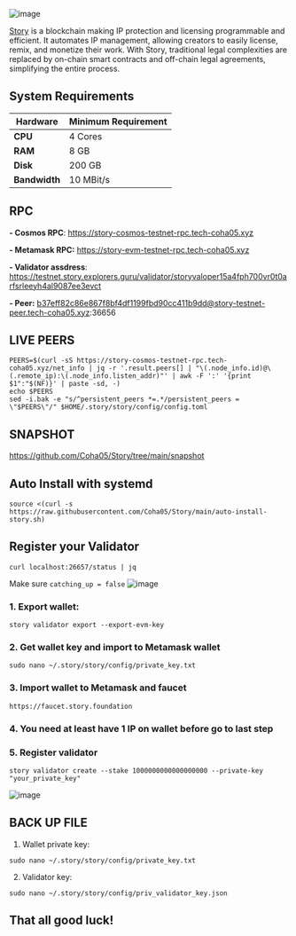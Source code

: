 ![image](https://github.com/user-attachments/assets/3bf762e2-7269-4a41-ba74-be588c0733e0)

[Story](https://www.story.foundation/) is a blockchain making IP protection and licensing programmable and efficient. It automates IP management, allowing creators to easily license, remix, and monetize their work. With Story, traditional legal complexities are replaced by on-chain smart contracts and off-chain legal agreements, simplifying the entire process.
## System Requirements

| **Hardware** | **Minimum Requirement** |
|--------------|-------------------------|
| **CPU**      | 4 Cores                 |
| **RAM**      | 8 GB                    |
| **Disk**     | 200 GB                  |
| **Bandwidth**| 10 MBit/s               |

## RPC 

**- Cosmos RPC**: https://story-cosmos-testnet-rpc.tech-coha05.xyz

**- Metamask RPC:** https://story-evm-testnet-rpc.tech-coha05.xyz

**- Validator assdress**: https://testnet.story.explorers.guru/validator/storyvaloper15a4fph700vr0t0arfsrleeyh4al9087ee3evct

**- Peer:** b37eff82c86e867f8bf4df1199fbd90cc411b9dd@story-testnet-peer.tech-coha05.xyz:36656

## LIVE PEERS

```
PEERS=$(curl -sS https://story-cosmos-testnet-rpc.tech-coha05.xyz/net_info | jq -r '.result.peers[] | "\(.node_info.id)@\(.remote_ip):\(.node_info.listen_addr)"' | awk -F ':' '{print $1":"$(NF)}' | paste -sd, -)
echo $PEERS
sed -i.bak -e "s/^persistent_peers *=.*/persistent_peers = \"$PEERS\"/" $HOME/.story/story/config/config.toml
```
## SNAPSHOT 

https://github.com/Coha05/Story/tree/main/snapshot

## Auto Install with systemd
```
source <(curl -s https://raw.githubusercontent.com/Coha05/Story/main/auto-install-story.sh)
```

## Register your Validator 
```
curl localhost:26657/status | jq
```

Make sure `catching_up = false` ![image](https://github.com/user-attachments/assets/ab9bdfc4-5410-4ba8-921a-0d5049424740)

### 1. Export wallet:
```
story validator export --export-evm-key
```
### 2. Get wallet key and import to Metamask wallet
```
sudo nano ~/.story/story/config/private_key.txt
```
### 3. Import wallet to Metamask and faucet

```
https://faucet.story.foundation
```

### 4. You need at least have 1 IP on wallet before go to last step
### 5. Register validator
   
```
story validator create --stake 1000000000000000000 --private-key "your_private_key"
```
![image](https://github.com/user-attachments/assets/3a6971ca-6b7c-4463-9a59-7a9c33d94dcc)

## BACK UP FILE

1. Wallet private key:
```
sudo nano ~/.story/story/config/private_key.txt
```
2. Validator key:

```
sudo nano ~/.story/story/config/priv_validator_key.json
```
## That all good luck!


